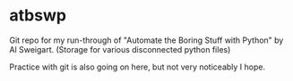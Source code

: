 # atbswp
Git repo for my run-through of "Automate the Boring Stuff with Python" by Al Sweigart.
(Storage for various disconnected python files)

Practice with git is also going on here, but not very noticeably I hope.

